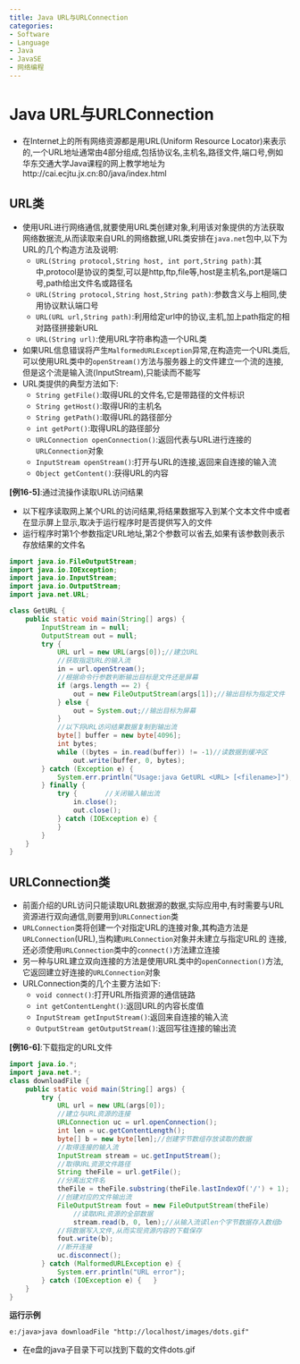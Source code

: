```yaml
---
title: Java URL与URLConnection
categories:
- Software
- Language
- Java
- JavaSE
- 网络编程
---
```

# Java URL与URLConnection

- 在Internet上的所有网络资源都是用URL(Uniform Resource Locator)来表示的,一个URL地址通常由4部分组成,包括协议名,主机名,路径文件,端口号,例如华东交通大学Java课程的网上教学地址为http://cai.ecjtu.jx.cn:80/java/index.html

## URL类

- 使用URL进行网络通信,就要使用URL类创建对象,利用该对象提供的方法获取网络数据流,从而读取来自URL的网络数据,URL类安排在`java.net`包中,以下为URL的几个构造方法及说明:
    - `URL(String protocol,String host, int port,String path)`:其中,protocol是协议的类型,可以是http,ftp,file等,host是主机名,port是端口号,path给出文件名或路径名
    - `URL(String protocol,String host,String path)`:参数含义与上相同,使用协议默认端口号
    - `URL(URL url,String path)`:利用给定url中的协议,主机,加上path指定的相对路径拼接新URL
    - `URL(String url)`:使用URL字符串构造一个URL类
- 如果URL信息错误将产生`MalformedURLException`异常,在构造完一个URL类后,可以使用URL类中的`openStream()`方法与服务器上的文件建立一个流的连接,但是这个流是输入流(InputStream),只能读而不能写
- URL类提供的典型方法如下:
    - `String getFile()`:取得URL的文件名,它是带路径的文件标识
    - `String getHost()`:取得URl的主机名
    - `String getPath()`:取得URL的路径部分
    - `int getPort()`:取得URL的路径部分
    - `URLConnection openConnection()`:返回代表与URL进行连接的`URLConnection`对象
    - `InputStream openStream()`:打开与URL的连接,返回来自连接的输入流
    - `Object getContent()`:获得URL的内容

**[例16-5]**:通过流操作读取URL访问结果

- 以下程序读取网上某个URL的访问结果,将结果数据写入到某个文本文件中或者在显示屏上显示,取决于运行程序时是否提供写入的文件
- 运行程序时第1个参数指定URL地址,第2个参数可以省去,如果有该参数则表示存放结果的文件名

```java
import java.io.FileOutputStream;
import java.io.IOException;
import java.io.InputStream;
import java.io.OutputStream;
import java.net.URL;

class GetURL {
    public static void main(String[] args) {
        InputStream in = null;
        OutputStream out = null;
        try {
            URL url = new URL(args[0]);//建立URL
            //获取指定URL的输入流
            in = url.openStream();
            //根据命令行参数判断输出目标是文件还是屏幕
            if (args.length == 2) {
                out = new FileOutputStream(args[1]);//输出目标为指定文件
            } else {
                out = System.out;//输出目标为屏幕
            }
            //以下将URL访问结果数据复制到输出流
            byte[] buffer = new byte[4096];
            int bytes;
            while ((bytes = in.read(buffer)) != -1)//读数据到缓冲区
                out.write(buffer, 0, bytes);
        } catch (Exception e) {
            System.err.println("Usage:java GetURL <URL> [<filename>]");
        } finally {
            try {       //关闭输入输出流
                in.close();
                out.close();
            } catch (IOException e) {
            }
        }
    }
}
```

## URLConnection类

- 前面介绍的URL访问只能读取URL数据源的数据,实际应用中,有时需要与URL资源进行双向通信,则要用到`URLConnection`类
- `URLConnection`类将创建一个对指定URL的连接对象,其构造方法是`URLConnection`(URL),当构建`URLConnection`对象并未建立与指定URL的 连接,还必须使用`URLConnection`类中的`connect()`方法建立连接
- 另一种与URL建立双向连接的方法是使用URL类中的`openConnection()`方法,它返回建立好连接的`URLConnection`对象
- URLConnection类的几个主要方法如下:
    - `void connect()`:打开URL所指资源的通信链路
    - `int getContentLenght()`:返回URL的内容长度值
    - `InputStream getInputStream()`:返回来自连接的输入流
    - `OutputStream getOutputStream()`:返回写往连接的输出流

**[例16-6]**:下载指定的URL文件

```java
import java.io.*;
import java.net.*;
class downloadFile {
    public static void main(String[] args) {
        try {
            URL url = new URL(args[0]);
            //建立与URL资源的连接
            URLConnection uc = url.openConnection();
            int len = uc.getContentLength();
            byte[] b = new byte[len];//创建字节数组存放读取的数据
            //取得连接的输入流
            InputStream stream = uc.getInputStream();
            //取得URL资源文件路径
            String theFile = url.getFile();
            //分离出文件名
            theFile = theFile.substring(theFile.lastIndexOf('/') + 1);
            //创建对应的文件输出流
            FileOutputStream fout = new FileOutputStream(theFile)
                //读取URL资源的全部数据
                stream.read(b, 0, len);//从输入流读len个字节数据存入数组b
            //将数据写入文件,从而实现资源内容的下载保存
            fout.write(b);
            //断开连接
            uc.disconnect();
        } catch (MalformedURLException e) {
            System.err.println("URL error");
        } catch (IOException e) {   }
    }
}
```

**运行示例**

```
e:/java>java downloadFile "http://localhost/images/dots.gif"
```

- 在e盘的java子目录下可以找到下载的文件dots.gif